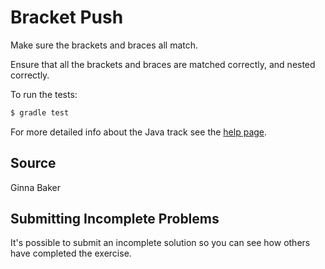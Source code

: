 # Bracket Push

Make sure the brackets and braces all match.

Ensure that all the brackets and braces are matched correctly,
and nested correctly.


To run the tests:

```sh
$ gradle test
```

For more detailed info about the Java track see the [help page](http://exercism.io/languages/java).

## Source

Ginna Baker

## Submitting Incomplete Problems
It's possible to submit an incomplete solution so you can see how others have completed the exercise.

